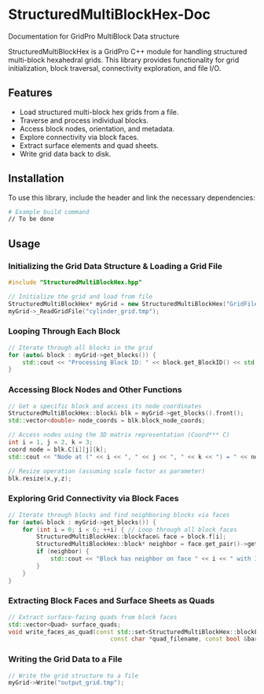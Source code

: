 # StructuredMultiBlockHex-Doc
Documentation for GridPro MultiBlock Data structure

StructuredMultiBlockHex is a GridPro C++ module for handling structured multi-block hexahedral grids. This library provides functionality for grid initialization, block traversal, connectivity exploration, and file I/O.

## Features
- Load structured multi-block hex grids from a file.
- Traverse and process individual blocks.
- Access block nodes, orientation, and metadata.
- Explore connectivity via block faces.
- Extract surface elements and quad sheets.
- Write grid data back to disk.

## Installation
To use this library, include the header and link the necessary dependencies:
```sh
# Example build command
// To be done
```

## Usage

### Initializing the Grid Data Structure & Loading a Grid File
```cpp
#include "StructuredMultiBlockHex.hpp"

// Initialize the grid and load from file
StructuredMultiBlockHex* myGrid = new StructuredMultiBlockHex("GridFileName");
myGrid->_ReadGridFile("cylinder_grid.tmp");
```

### Looping Through Each Block
```cpp
// Iterate through all blocks in the grid
for (auto& block : myGrid->get_blocks()) {
    std::cout << "Processing Block ID: " << block.get_BlockID() << std::endl;
}
```

### Accessing Block Nodes and Other Functions
```cpp
// Get a specific block and access its node coordinates
StructuredMultiBlockHex::block& blk = myGrid->get_blocks().front();
std::vector<double> node_coords = blk.block_node_coords;

// Access nodes using the 3D matrix representation (Coord*** C)
int i = 1, j = 2, k = 3;
coord node = blk.C[i][j][k];
std::cout << "Node at (" << i << ", " << j << ", " << k << ") = " << node << std::endl;

// Resize operation (assuming scale factor as parameter)
blk.resize(x,y,z);
```

### Exploring Grid Connectivity via Block Faces
```cpp
// Iterate through blocks and find neighboring blocks via faces
for (auto& block : myGrid->get_blocks()) {
    for (int i = 0; i < 6; ++i) { // Loop through all block faces
        StructuredMultiBlockHex::blockface& face = block.f[i];
        StructuredMultiBlockHex::block* neighbor = face.get_pair()->get_ContainingBlock();
        if (neighbor) {
            std::cout << "Block has neighbor on face " << i << " with ID: " << neighbor->get_BlockID() << std::endl;
        }
    }
}
```

### Extracting Block Faces and Surface Sheets as Quads
```cpp
// Extract surface-facing quads from block faces
std::vector<Quad> surface_quads;
void write_faces_as_quad(const std::set<StructuredMultiBlockHex::blockFace *> &faces,
                             const char *quad_filename, const bool &barebone_faces) const;
```

### Writing the Grid Data to a File
```cpp
// Write the grid structure to a file
myGrid->Write("output_grid.tmp");
```
